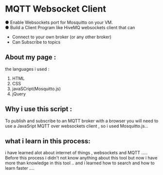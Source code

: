 # MQTT Websocket Client 

● Enable Websockets port for Mosquitto on your VM.<br>
● Build a Client Program like HiveMQ websockets client that can
- Connect to your own broker (or any other broker)
- Can Subscribe to topics

<h2>About my page :</h2>
the languages i used :<br>
<ol>
  <li>HTML</li>
  <li>CSS</li>
  <li>javaSCript(Mosquitto.js)</li>
  <li>jQuery</li>
  </ol>

<h2>Why i use this script :</h2>
To publish and subscribe to an MQTT broker with a browser you will need to use a JavaSript MQTT over websockets client , so i used Mosquitto.js...

<h2>what i learn in this process:</h2>
i have learned alot about internet of things , websockets and MQTT ..... Before this process i didn't not know anything about this tool but now i have more than knowledge in this tool .. and i learned how to search and how to learn faster ....
